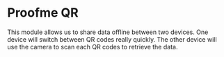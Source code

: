 # Proofme QR
This module allows us to share data offline between two devices. One device will switch between QR codes really quickly. The other device will use the camera to scan each QR codes to retrieve the data.